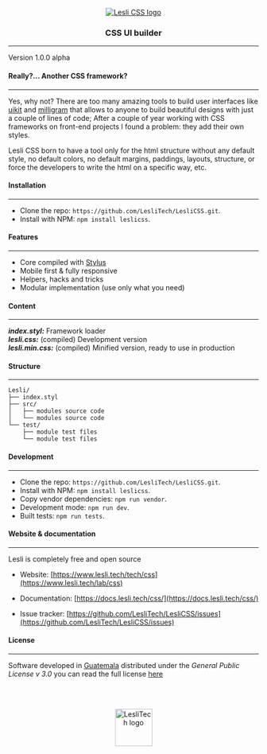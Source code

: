<p align="center">
	<a href="https://www.lesli.tech/lab/css" target="_blank">
		<img alt="Lesli CSS logo" src="https://cdn.lesli.tech/assets/logos/leslicss/css-logo.200.png" />
	</a>
</p>

<h3 align="center">CSS UI builder</h3>

<hr/>

Version 1.0.0 alpha



#### Really?... Another CSS framework?
--------
Yes, why not? There are too many amazing tools to build user interfaces like [uikit](https://getuikit.com/) and [milligram](https://milligram.io/) that allows to anyone to build beautiful designs with just a couple of lines of code; After a couple of year working with CSS frameworks on front-end projects I found a problem: they add their own styles.

Lesli CSS born to have a tool only for the html structure without any default style, no default colors, no default margins, paddings, layouts, structure, or force the developers to write the html on a specific way, etc. 



#### Installation
--------
* Clone the repo: `https://github.com/LesliTech/LesliCSS.git`.
* Install with NPM: `npm install leslicss`.



#### Features
--------
* Core compiled with [Stylus](http://stylus-lang.com/)
* Mobile first & fully responsive
* Helpers, hacks and tricks
* Modular implementation (use only what you need)



#### Content
--------
***index.styl:*** Framework loader  
***lesli.css:*** (compiled) Development version  
***lesli.min.css:*** (compiled) Minified version, ready to use in production  



#### Structure
--------
```
Lesli/  
├── index.styl  
├── src/  
│   ├── modules source code  
│   └── modules source code  
└── test/  
    ├── module test files  
    └── module test files  
```



#### Development
--------
* Clone the repo: `https://github.com/LesliTech/LesliCSS.git`.  
* Install with NPM: `npm install leslicss`.  
* Copy vendor dependencies: `npm run vendor`.  
* Development mode: `npm run dev`.  
* Built tests: `npm run tests`.  



#### Website & documentation
--------

Lesli is completely free and open source

* Website: [https://www.lesli.tech/tech/css](https://www.lesli.tech/lab/css)

* Documentation: [https://docs.lesli.tech/css/](https://docs.lesli.tech/css/)

* Issue tracker: [https://github.com/LesliTech/LesliCSS/issues](https://github.com/LesliTech/LesliCSS/issues)



#### License
--------
Software developed in [Guatemala](http://visitguatemala.com/) distributed under the *General Public License v 3.0* you can read the full license [here](http://www.gnu.org/licenses/gpl-3.0.html)

<br/><br/>

<p align="center">
	<a href="https://www.lesli.tech" target="_blank">
		<img width="75" src="https://cdn.lesli.tech/assets/logos/leslitech/lesli-logo.png" alt="LesliTech logo">
	</a>
</p>
